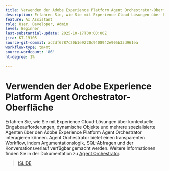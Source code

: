 ```yaml
---
title: Verwenden der Adobe Experience Platform Agent Orchestrator-Oberfläche
description: Erfahren Sie, wie Sie mit Experience Cloud-Lösungen über kontextuelle Eingabeaufforderungen, dynamische Objekte und mehrere spezialisierte Agenten über den Adobe Experience Platform Agent Orchestrator interagieren können.
feature: AI Assistant
role: User, Developer, Admin
level: Beginner
last-substantial-update: 2025-10-17T00:00:00Z
jira: KT-19105
source-git-commit: ac2df6787c20b1e9220c9408942e905b33d961ea
workflow-type: tm+mt
source-wordcount: '86'
ht-degree: 1%

---
```


# Verwenden der Adobe Experience Platform Agent Orchestrator-Oberfläche

Erfahren Sie, wie Sie mit Experience Cloud-Lösungen über kontextuelle Eingabeaufforderungen, dynamische Objekte und mehrere spezialisierte Agenten über den Adobe Experience Platform Agent Orchestrator interagieren können. Agent Orchestrator bietet einen transparenten Workflow, indem Argumentationslogik, SQL-Abfragen und der Konversationsverlauf verfügbar gemacht werden. Weitere Informationen finden Sie in der Dokumentation zu [Agent Orchestrator](https://experienceleague.adobe.com/de/docs/experience-cloud-ai/experience-cloud-ai/agents/agent-orchestrator).

>[!SLIDE](agent-orchestrator-ui)
